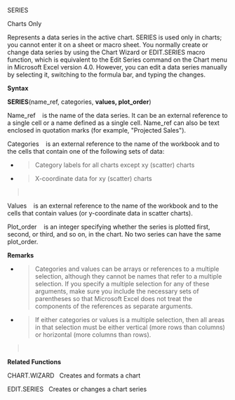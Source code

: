 SERIES

Charts Only

Represents a data series in the active chart. SERIES is used only in
charts; you cannot enter it on a sheet or macro sheet. You normally
create or change data series by using the Chart Wizard or EDIT.SERIES
macro function, which is equivalent to the Edit Series command on the
Chart menu in Microsoft Excel version 4.0. However, you can edit a data
series manually by selecting it, switching to the formula bar, and
typing the changes.

**Syntax**

**SERIES**(name\_ref, categories, **values, plot\_order**)

Name\_ref    is the name of the data series. It can be an external
reference to a single cell or a name defined as a single cell. Name\_ref
can also be text enclosed in quotation marks (for example, "Projected
Sales").

Categories    is an external reference to the name of the workbook and
to the cells that contain one of the following sets of data:

  - > Category labels for all charts except xy (scatter) charts

  - > X-coordinate data for xy (scatter) charts

>  

Values    is an external reference to the name of the workbook and to
the cells that contain values (or y-coordinate data in scatter charts).

Plot\_order    is an integer specifying whether the series is plotted
first, second, or third, and so on, in the chart. No two series can have
the same plot\_order.

**Remarks**

  - > Categories and values can be arrays or references to a multiple
    > selection, although they cannot be names that refer to a multiple
    > selection. If you specify a multiple selection for any of these
    > arguments, make sure you include the necessary sets of parentheses
    > so that Microsoft Excel does not treat the components of the
    > references as separate arguments.

  - > If either categories or values is a multiple selection, then all
    > areas in that selection must be either vertical (more rows than
    > columns) or horizontal (more columns than rows).

>  

**Related Functions**

CHART.WIZARD   Creates and formats a chart

EDIT.SERIES   Creates or changes a chart series



